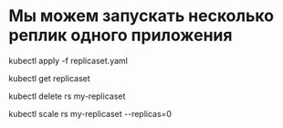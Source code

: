 # Мы можем запускать несколько реплик одного приложения

<!-- Создадим конфигурацию и запустим ее -->

kubectl apply -f replicaset.yaml

<!-- ---
apiVersion: apps/v1
kind: ReplicaSet
metadata:
  name: my-replicaset
spec:
  replicas: 2
  selector:
    matchLabels:
      app: my-app
  template:
    metadata:
      labels:
        app: my-app
    spec:
      containers:
      - image: nginx:1.12
        name: nginx
        ports:
        - containerPort: 80 -->

<!-- Просмотр наших реплик -->

kubectl get replicaset

<!-- Удаление наших реплик -->

kubectl delete rs my-replicaset

<!-- Удаляя репликасеты мы удаляем поды -->

<!-- Можем контролировать количество реплик указав имя и количество нужное нам -->

kubectl scale rs my-replicaset --replicas=0
